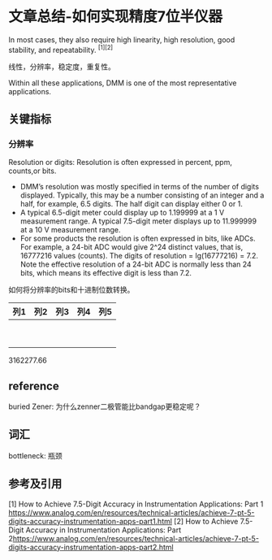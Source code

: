 # 文章总结-如何实现精度7位半仪器

In most cases, they also require high linearity, high resolution, good stability, and repeatability. <sup>[1][2]</sup>

线性，分辨率，稳定度，重复性。

Within all these applications, DMM is one of the most representative applications.

## 关键指标

### 分辨率

Resolution or digits: Resolution is often expressed in percent, ppm, counts,or bits.

- DMM’s resolution was mostly specified in terms of the number of digits displayed. Typically, this may be a number consisting of an integer and a half, for example, 6.5 digits. The half digit can display either 0 or 1.
- A typical 6.5-digit meter could display up to 1.199999 at a 1 V measurement range. A typical 7.5-digit meter displays up to 11.999999 at a 10 V measurement range.
- For some products the resolution is often expressed in bits, like ADCs. For example, a 24-bit ADC would give 2^24 distinct values, that is, 16777216 values (counts). The digits of resolution = lg(16777216) = 7.2. Note the effective resolution of a 24-bit ADC is normally less than 24 bits, which means its effective digit is less than 7.2.

如何将分辨率的bits和十进制位数转换。

| 列1 | 列2 | 列3 | 列4 | 列5 |
|-----|-----|-----|-----|-----|
|     |     |     |     |     |
|     |     |     |     |     |
|     |     |     |     |     |
|     |     |     |     |     |
|     |     |     |     |     |
|     |     |     |     |     |
|     |     |     |     |     |
|     |     |     |     |     |
|     |     |     |     |     |

3162277.66

## reference

buried Zener: 为什么zenner二极管能比bandgap更稳定呢？

## 词汇

bottleneck: 瓶颈

## 参考及引用

[1] How to Achieve 7.5-Digit Accuracy in Instrumentation Applications: Part 1 <https://www.analog.com/en/resources/technical-articles/achieve-7-pt-5-digits-accuracy-instrumentation-apps-part1.html>
[2] How to Achieve 7.5-Digit Accuracy in Instrumentation Applications: Part 2<https://www.analog.com/en/resources/technical-articles/achieve-7-pt-5-digits-accuracy-instrumentation-apps-part2.html>
